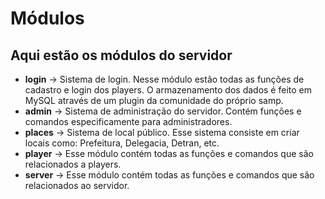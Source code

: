 # Módulos
## Aqui estão os módulos do servidor
* **login** -> Sistema de login. Nesse módulo estão todas as funções de cadastro e login dos players. O armazenamento dos dados é feito em MySQL através de um plugin da comunidade do próprio samp.
* **admin** -> Sistema de administração do servidor. Contém funções e comandos especificamente para administradores.
* **places** -> Sistema de local público. Esse sistema consiste em criar locais como: Prefeitura, Delegacia, Detran, etc.
* **player** -> Esse módulo contém todas as funções e comandos que são relacionados a players.
* **server** -> Esse módulo contém todas as funções e comandos que são relacionados ao servidor.
